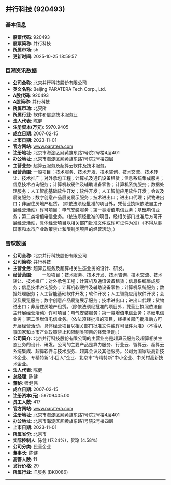 ## 并行科技 (920493)

### 基本信息

- **股票代码**: 920493
- **股票简称**: 并行科技
- **所属市场**: sh
- **更新时间**: 2025-10-25 18:59:57

### 巨潮资讯数据

- **公司全称**: 北京并行科技股份有限公司
- **英文名称**: Beijing PARATERA Tech Corp., Ltd.
- **A股代码**: 920493
- **A股简称**: 并行科技
- **所属市场**: 北交所
- **所属行业**: 软件和信息技术服务业
- **法人代表**: 陈健
- **注册资本(万元)**: 5970.9405
- **成立日期**: 2007-02-15
- **上市日期**: 2023-11-01
- **官方网站**: www.paratera.com
- **注册地址**: 北京市海淀区厢黄旗东路1号院2号楼4层401
- **办公地址**: 北京市海淀区厢黄旗东路1号院2号楼四层
- **主营业务**: 超算云服务及超算云软件及技术服务。
- **经营范围**: 一般项目：技术服务、技术开发、技术咨询、技术交流、技术转让、技术推广；对外承包工程；计算机及通讯设备租赁；信息系统集成服务；信息技术咨询服务；计算机软硬件及辅助设备零售；计算机系统服务；数据处理服务；人工智能基础软件开发；软件开发；人工智能应用软件开发；会议及展览服务；数字创意产品展览展示服务；技术进出口；进出口代理；货物进出口；非居住房地产租赁。（除依法须经批准的项目外，凭营业执照依法自主开展经营活动）许可项目：电气安装服务；第一类增值电信业务；基础电信业务；第二类增值电信业务。（依法须经批准的项目，经相关部门批准后方可开展经营活动，具体经营项目以相关部门批准文件或许可证件为准）（不得从事国家和本市产业政策禁止和限制类项目的经营活动。）

### 雪球数据

- **公司全称**: 北京并行科技股份有限公司
- **公司简称**: 并行科技
- **主营业务**: 超算云服务及超算相关生态业务的设计、研发。
- **经营范围**: 　　一般项目：技术服务、技术开发、技术咨询、技术交流、技术转让、技术推广；对外承包工程；计算机及通讯设备租赁；信息系统集成服务；信息技术咨询服务；计算机软硬件及辅助设备零售；计算机系统服务；数据处理服务；人工智能基础软件开发；软件开发；人工智能应用软件开发；会议及展览服务；数字创意产品展览展示服务；技术进出口；进出口代理；货物进出口；非居住房地产租赁。（除依法须经批准的项目外，凭营业执照依法自主开展经营活动）许可项目：电气安装服务；第一类增值电信业务；基础电信业务；第二类增值电信业务。（依法须经批准的项目，经相关部门批准后方可开展经营活动，具体经营项目以相关部门批准文件或许可证件为准）（不得从事国家和本市产业政策禁止和限制类项目的经营活动。）
- **公司简介**: 北京并行科技股份有限公司的主营业务是超算云服务及超算相关生态业务的设计、研发。公司的主要产品是算力服务、行业云、智算云、超算云系统集成、超算软件与技术服务、超算会议及其他服务。公司为国家级高新技术企业、专精特新“小巨人”企业、北京市“专精特新”中小企业、中关村高新技术企业。
- **法人代表**: 陈健
- **总经理**: 陈健
- **董秘**: 师健伟
- **成立日期**: 2007-02-15
- **注册资本(元)**: 59709405.00
- **员工人数**: 417
- **官方网站**: www.paratera.com
- **注册地址**: 北京市海淀区厢黄旗东路1号院2号楼4层401
- **办公地址**: 北京市海淀区厢黄旗东路1号院2号楼四层
- **上市日期**: 2023-11-01
- **所属省份**: 北京市
- **实际控制人**: 陈健 (17.24%)，贺玲 (4.58%)
- **公司分类**: 民营企业
- **董事长**: 陈健
- **高管人数**: 11
- **发行价格**: 29
- **所属行业**: IT服务 (BK0086)

---
